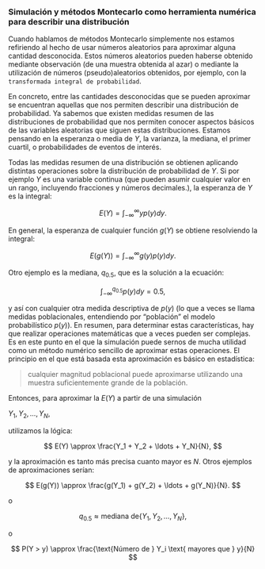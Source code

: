 ### Simulación y métodos Montecarlo como herramienta numérica para describir una distribución

Cuando hablamos de métodos Montecarlo simplemente nos estamos refiriendo al hecho de usar números aleatorios para aproximar alguna cantidad desconocida. Estos números aleatorios pueden haberse obtenido mediante observación (de una muestra obtenida al azar) o mediante la utilización de números (pseudo)aleatorios obtenidos, por ejemplo, con la `transformada integral de probabilidad`.

En concreto, entre las cantidades desconocidas que se pueden aproximar se encuentran aquellas que nos permiten describir una distribución de probabilidad. Ya sabemos que existen medidas resumen de las distribuciones de probabilidad que nos permiten conocer aspectos básicos de las variables aleatorias que siguen estas distribuciones. Estamos pensando en la esperanza o media de $Y$, la varianza, la mediana, el primer cuartil, o probabilidades de eventos de interés.

Todas las medidas resumen de una distribución se obtienen aplicando distintas operaciones sobre la distribución de probabilidad de $Y$. Si por ejemplo $Y$ es una variable continua (que pueden asumir cualquier valor en un rango, incluyendo fracciones y números decimales.), la esperanza de $Y$ es la integral:

$$
E(Y) = \int_{-\infty}^{\infty} y p(y) dy.
$$

En general, la esperanza de cualquier función $g(Y)$ se obtiene resolviendo la integral:

$$
E(g(Y)) = \int_{-\infty}^{\infty} g(y) p(y) dy.
$$

Otro ejemplo es la mediana, $q_{0.5}$, que es la solución a la ecuación:

$$
\int_{-\infty}^{q_{0.5}} p(y) dy = 0.5,
$$


y así con cualquier otra medida descriptiva de $p(y)$ (lo que a veces se llama medidas poblacionales, entendiendo por “población” el modelo probabilístico $p(y)$). En resumen, para determinar estas características, hay que realizar operaciones matemáticas que a veces pueden ser complejas. Es en este punto en el que la simulación puede sernos de mucha utilidad como un método numérico sencillo de aproximar estas operaciones. El principio en el que está basada esta aproximación es básico en estadística: 

>cualquier magnitud poblacional puede aproximarse utilizando una muestra suficientemente grande de la población. 

Entonces, para aproximar la $E(Y)$ a partir de una simulación

$Y_1,Y_2,\ldots,Y_N$,

utilizamos la lógica:

$$
E(Y) \approx \frac{Y_1 + Y_2 + \ldots + Y_N}{N},
$$

y la aproximación es tanto más precisa cuanto mayor es $N$. Otros ejemplos de aproximaciones serían:

$$
E(g(Y)) \approx \frac{g(Y_1) + g(Y_2) + \ldots + g(Y_N)}{N}.
$$

o

$$
q_{0.5} \approx \text{mediana de} \{Y_1,Y_2,\ldots,Y_N\},
$$

o

$$
P(Y > y) \approx \frac{\text{Número de } Y_i \text{ mayores que } y}{N}
$$